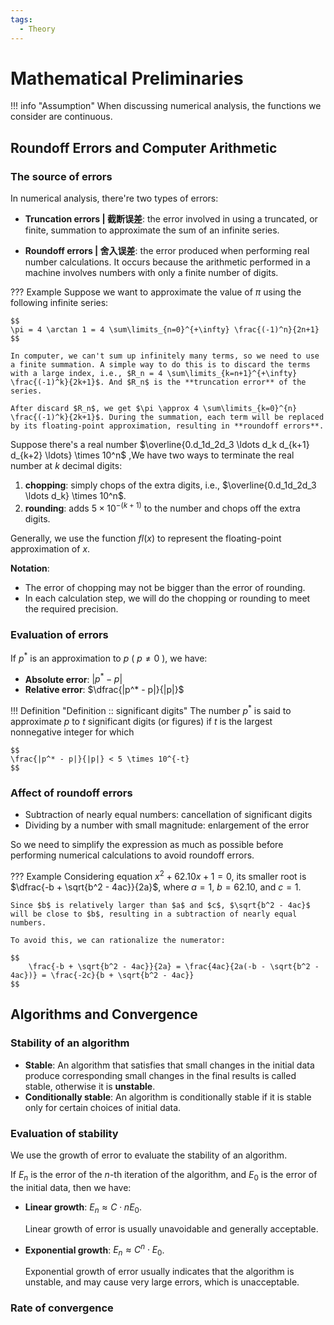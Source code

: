 ```yaml
---
tags: 
  - Theory
---
```


# Mathematical Preliminaries

!!! info "Assumption"
    When discussing numerical analysis, the functions we consider are continuous.

## Roundoff Errors and Computer Arithmetic

### The source of errors

In numerical analysis, there're two types of errors:

- **Truncation errors | 截断误差**: the error involved in using a truncated, or finite, summation to approximate the sum of an infinite series.

- **Roundoff errors | 舍入误差**: the error produced when performing real number calculations.  It occurs because the arithmetic performed in a machine involves numbers with only a finite number of digits.

??? Example
    Suppose we want to approximate the value of $\pi$ using the following infinite series:

    $$
    \pi = 4 \arctan 1 = 4 \sum\limits_{n=0}^{+\infty} \frac{(-1)^n}{2n+1}
    $$

    In computer, we can't sum up infinitely many terms, so we need to use a finite summation. A simple way to do this is to discard the terms with a large index, i.e., $R_n = 4 \sum\limits_{k=n+1}^{+\infty} \frac{(-1)^k}{2k+1}$. And $R_n$ is the **truncation error** of the series.

    After discard $R_n$, we get $\pi \approx 4 \sum\limits_{k=0}^{n} \frac{(-1)^k}{2k+1}$. During the summation, each term will be replaced by its floating-point approximation, resulting in **roundoff errors**.

Suppose there's a real number $\overline{0.d_1d_2d_3 \ldots d_k d_{k+1} d_{k+2} \ldots} \times 10^n$ ,We have two ways to terminate the real number at $k$ decimal digits:

1. **chopping**: simply chops of the extra digits, i.e., $\overline{0.d_1d_2d_3 \ldots d_k} \times 10^n$.
2. **rounding**: adds $5 \times 10^{-(k+1)}$ to the number and chops off the extra digits.

Generally, we use the function $fl(x)$ to represent the floating-point approximation of $x$.

**Notation**:

- The error of chopping may not be bigger than the error of rounding.
- In each calculation step, we will do the chopping or rounding to meet the required precision.

### Evaluation of errors

If $p^*$ is an approximation to $p$ ( $p \neq 0$ ), we have:

- **Absolute error**: $|p^* - p|$
- **Relative error**: $\dfrac{|p^* - p|}{|p|}$

!!! Definition "Definition :: significant digits"
    The number $p^*$ is said to approximate $p$ to $t$ significant digits (or figures) if $t$ is the largest nonnegative integer for which

    $$
    \frac{|p^* - p|}{|p|} < 5 \times 10^{-t}
    $$

### Affect of roundoff errors

- Subtraction of nearly equal numbers: cancellation of significant digits
- Dividing by a number with small magnitude: enlargement of the error

So we need to simplify the expression as much as possible before performing numerical calculations to avoid roundoff errors.

??? Example
    Considering equation $x^2 + 62.10 x + 1 = 0$, its smaller root is $\dfrac{-b + \sqrt{b^2 - 4ac}}{2a}$, where $a=1$, $b=62.10$, and $c=1$.

    Since $b$ is relatively larger than $a$ and $c$, $\sqrt{b^2 - 4ac}$ will be close to $b$, resulting in a subtraction of nearly equal numbers.

    To avoid this, we can rationalize the numerator:

    $$
        \frac{-b + \sqrt{b^2 - 4ac}}{2a} = \frac{4ac}{2a(-b - \sqrt{b^2 - 4ac})} = \frac{-2c}{b + \sqrt{b^2 - 4ac}}
    $$

## Algorithms and Convergence

### Stability of an algorithm

- **Stable**: An algorithm that satisfies that small changes in the initial data produce corresponding small changes in the final results is called stable, otherwise it is **unstable**.
- **Conditionally stable**: An algorithm is conditionally stable if it is stable only for certain choices of initial data.

### Evaluation of stability

We use the growth of error to evaluate the stability of an algorithm.

If $E_n$ is the error of the $n$-th iteration of the algorithm, and $E_0$ is the error of the initial data, then we have:

- **Linear growth**: $E_n \approx C \cdot nE_0$.

    Linear growth of error is usually unavoidable and generally acceptable.

- **Exponential growth**: $E_n \approx C^n \cdot E_0$.

    Exponential growth of error usually indicates that the algorithm is unstable, and may cause very large errors, which is unacceptable.

### Rate of convergence
